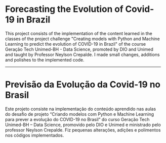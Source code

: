 # Forecasting the Evolution of Covid-19 in Brazil

This project consists of the implementation of the content learned in the classes of the project challenge "Creating models with Python and Machine Learning to predict the evolution of COVID-19 in Brazil" of the course Geração Tech Unimed-BH - Data Science, promoted by DIO and Unimed and taught by Professor Neylson Crepalde. I made small changes, additions and polishes to the implemented code.


----------------------------------------

# Previsão da Evolução da Covid-19 no Brasil

Este projeto consiste na implementação do conteúdo aprendido nas aulas do desafio de projeto “Criando modelos com Python e Machine Learning para prever a evolução do COVID-19 no Brasil” do curso Geração Tech Unimed-BH – Data Science, promovido pelo DIO e Unimed e ministrado pelo professor Neylson Crepalde. Fiz pequenas alterações, adições e polimentos nos códigos implementados.



